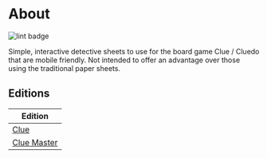 # About

![lint badge](https://img.shields.io/github/workflow/status/LowlyDBA/clue-sheet/Lint?label=Lint%20Code%20Base)

Simple, interactive detective sheets to use for the board game Clue / Cluedo that are mobile friendly.
Not intended to offer an advantage over those using the traditional paper sheets.

## Editions

| Edition |
| ------- |
| [Clue](https://lowlydba.github.io/clue-sheet/clue) |
| [Clue Master](https://lowlydba.github.io/clue-sheet/clue-master) |
